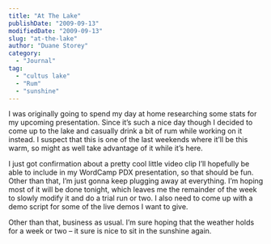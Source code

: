 ```yaml
---
title: "At The Lake"
publishDate: "2009-09-13"
modifiedDate: "2009-09-13"
slug: "at-the-lake"
author: "Duane Storey"
category:
  - "Journal"
tag:
  - "cultus lake"
  - "Rum"
  - "sunshine"
---
```


I was originally going to spend my day at home researching some stats for my upcoming presentation. Since it’s such a nice day though I decided to come up to the lake and casually drink a bit of rum while working on it instead. I suspect that this is one of the last weekends where it’ll be this warm, so might as well take advantage of it while it’s here.

I just got confirmation about a pretty cool little video clip I’ll hopefully be able to include in my WordCamp PDX presentation, so that should be fun. Other than that, I’m just gonna keep plugging away at everything. I’m hoping most of it will be done tonight, which leaves me the remainder of the week to slowly modify it and do a trial run or two. I also need to come up with a demo script for some of the live demos I want to give.

Other than that, business as usual. I’m sure hoping that the weather holds for a week or two – it sure is nice to sit in the sunshine again.